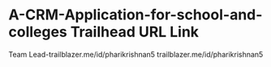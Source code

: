 # A-CRM-Application-for-school-and-colleges                                                                                                                               Trailhead URL Link                                                                                                                                                                                                          
Team Lead-trailblazer.me/id/pharikrishnan5
trailblazer.me/id/pharikrishnan5
